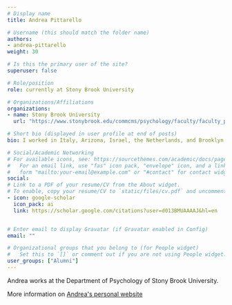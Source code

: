 ```yaml
---
# Display name
title: Andrea Pittarello

# Username (this should match the folder name)
authors:
- andrea-pittarello
weight: 30

# Is this the primary user of the site?
superuser: false

# Role/position
role: currently at Stony Brook University

# Organizations/Affiliations
organizations:
- name: Stony Brook University
  url: "https://www.stonybrook.edu/commcms/psychology/faculty/faculty_profiles/apittarello"

# Short bio (displayed in user profile at end of posts)
bio: I worked in Italy, Arizona, Israel, the Netherlands, and Brooklyn (NY). I study judgment and decision-making.

# Social/Academic Networking
# For available icons, see: https://sourcethemes.com/academic/docs/page-builder/#icons
#   For an email link, use "fas" icon pack, "envelope" icon, and a link in the
#   form "mailto:your-email@example.com" or "#contact" for contact widget.
social:
# Link to a PDF of your resume/CV from the About widget.
# To enable, copy your resume/CV to `static/files/cv.pdf` and uncomment the lines below.
- icon: google-scholar
  icon_pack: ai
  link: https://scholar.google.com/citations?user=d013BMUAAAAJ&hl=en


# Enter email to display Gravatar (if Gravatar enabled in Config)
email: ""

# Organizational groups that you belong to (for People widget)
#   Set this to `[]` or comment out if you are not using People widget.
user_groups: ["Alumni"]
---
```


Andrea works at the Department of Psychology of Stony Brook University.

More information on [Andrea's personal website](https://www.stonybrook.edu/commcms/psychology/faculty/faculty_profiles/apittarello)

